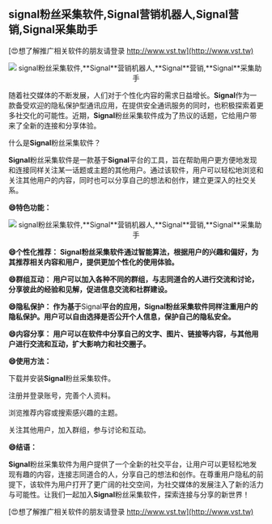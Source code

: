 ## **signal粉丝采集软件,**Signal**营销机器人,**Signal**营销,**Signal**采集助手**

[😍想了解推广相关软件的朋友请登录 http://www.vst.tw](http://www.vst.tw)

 <center><img src="https://vst.tw/MP4/tuiguang/png/3.png" alt="signal粉丝采集软件,**Signal**营销机器人,**Signal**营销,**Signal**采集助手"></center>

随着社交媒体的不断发展，人们对于个性化内容的需求日益增长。**Signal**作为一款备受欢迎的隐私保护型通讯应用，在提供安全通讯服务的同时，也积极探索着更多社交化的可能性。近期，**Signal**粉丝采集软件成为了热议的话题，它给用户带来了全新的连接和分享体验。

什么是**Signal**粉丝采集软件？

**Signal**粉丝采集软件是一款基于**Signal**平台的工具，旨在帮助用户更方便地发现和连接同样关注某一话题或主题的其他用户。通过该软件，用户可以轻松地浏览和关注其他用户的内容，同时也可以分享自己的想法和创作，建立更深入的社交关系。

**😄特色功能：**

 <center><img src="https://vst.tw/MP4/tuiguang/png/0.png" alt="signal粉丝采集软件,**Signal**营销机器人,**Signal**营销,**Signal**采集助手"></center>

**😄个性化推荐： **Signal**粉丝采集软件通过智能算法，根据用户的兴趣和偏好，为其推荐相关内容和用户，提供更加个性化的使用体验。**

**😄群组互动： 用户可以加入各种不同的群组，与志同道合的人进行交流和讨论，分享彼此的经验和见解，促进信息交流和社群建设。**

**😄隐私保护： 作为基于**Signal**平台的应用，**Signal**粉丝采集软件同样注重用户的隐私保护。用户可以自由选择是否公开个人信息，保护自己的隐私安全。**

**😄内容分享： 用户可以在软件中分享自己的文字、图片、链接等内容，与其他用户进行交流和互动，扩大影响力和社交圈子。**

**😄使用方法：**

下载并安装**Signal**粉丝采集软件。

注册并登录账号，完善个人资料。

浏览推荐内容或搜索感兴趣的主题。

关注其他用户，加入群组，参与讨论和互动。

**😄结语：**

**Signal**粉丝采集软件为用户提供了一个全新的社交平台，让用户可以更轻松地发现有趣的内容，连接志同道合的人，分享自己的想法和创作。在尊重用户隐私的前提下，该软件为用户打开了更广阔的社交空间，为社交媒体的发展注入了新的活力与可能性。让我们一起加入**Signal**粉丝采集软件，探索连接与分享的新世界！

[😍想了解推广相关软件的朋友请登录 http://www.vst.tw](http://www.vst.tw)



